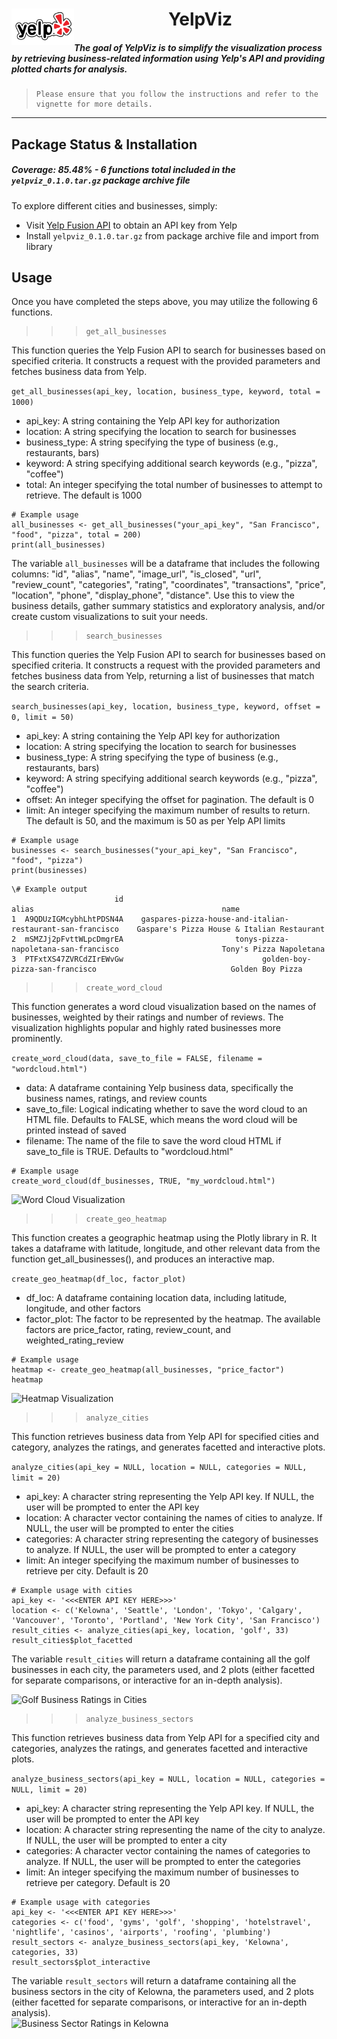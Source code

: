 <div align="center">
    <img src="img/yelp_logo_word_transparent.png" alt="YelpViz" align="left" width="100"/>  
    <h1>YelpViz</h1>
</div>

##### ***The goal of YelpViz is to simplify the visualization process by retrieving business-related information using Yelp's API and providing plotted charts for analysis.***
> ```
> Please ensure that you follow the instructions and refer to the vignette for more details.
> ```
---
## Package Status & Installation  
##### Coverage: 85.48% - 6 functions total included in the `yelpviz_0.1.0.tar.gz` package archive file

To explore different cities and businesses, simply:

* Visit [Yelp Fusion API](https://docs.developer.yelp.com/docs/fusion-intro) to obtain an API key from Yelp
* Install `yelpviz_0.1.0.tar.gz` from package archive file and import from library

## Usage

Once you have completed the steps above,  you may utilize the following 6 functions.

>>> ```  
>>> get_all_businesses  
>>> ```  

This function queries the Yelp Fusion API to search for businesses based on specified criteria. It constructs a request with the provided parameters and fetches business data from Yelp.  

```get_all_businesses(api_key, location, business_type, keyword, total = 1000)```  

- api_key: A string containing the Yelp API key for authorization  
- location: A string specifying the location to search for businesses  
- business_type: A string specifying the type of business (e.g., restaurants, bars)  
- keyword: A string specifying additional search keywords (e.g., "pizza", "coffee")  
- total: An integer specifying the total number of businesses to attempt to retrieve. The default is 1000  

```
# Example usage
all_businesses <- get_all_businesses("your_api_key", "San Francisco", "food", "pizza", total = 200)
print(all_businesses)
```

The variable `all_businesses` will be a dataframe that includes the following columns: "id", "alias", "name", "image_url", "is_closed", "url", "review_count", "categories", "rating", "coordinates", "transactions", "price", "location", "phone", "display_phone", "distance". Use this to view the business details, gather summary statistics and exploratory analysis, and/or create custom visualizations to suit your needs.  



>>> ```  
>>> search_businesses  
>>> ```  

This function queries the Yelp Fusion API to search for businesses based on specified criteria. It constructs a request with the provided parameters and fetches business data from Yelp, returning a list of businesses that match the search criteria.  

`search_businesses(api_key, location, business_type, keyword, offset = 0, limit = 50)`

- api_key: A string containing the Yelp API key for authorization  
- location: A string specifying the location to search for businesses  
- business_type: A string specifying the type of business (e.g., restaurants, bars)  
- keyword: A string specifying additional search keywords (e.g., "pizza", "coffee")  
- offset: An integer specifying the offset for pagination. The default is 0  
- limit: An integer specifying the maximum number of results to return. The default is 50, and the maximum is 50 as per Yelp API limits  

```
# Example usage
businesses <- search_businesses("your_api_key", "San Francisco", "food", "pizza")
print(businesses)
```

```
\# Example output
                       id                                                        alias                                          name
1  A9QDUzIGMcybhLhtPDSN4A    gaspares-pizza-house-and-italian-restaurant-san-francisco    Gaspare's Pizza House & Italian Restaurant
2  mSMZJj2pFvttWLpcDmgrEA                         tonys-pizza-napoletana-san-francisco                       Tony's Pizza Napoletana
3  PTFxtXS47ZVRCdZIrEWvGw                               golden-boy-pizza-san-francisco                              Golden Boy Pizza
```



>>> ```  
>>> create_word_cloud  
>>> ```  

This function generates a word cloud visualization based on the names of businesses, weighted by their ratings and number of reviews. The visualization highlights popular and highly rated businesses more prominently.  

`create_word_cloud(data, save_to_file = FALSE, filename = "wordcloud.html")`  

- data: A dataframe containing Yelp business data, specifically the business names, ratings, and review counts  
- save_to_file: Logical indicating whether to save the word cloud to an HTML file. Defaults to FALSE, which means the word cloud will be printed instead of saved  
- filename: The name of the file to save the word cloud HTML if save_to_file is TRUE. Defaults to "wordcloud.html"  

```
# Example usage
create_word_cloud(df_businesses, TRUE, "my_wordcloud.html")
```  

![Word Cloud Visualization](img/word_cloud.png)



>>> ```  
>>> create_geo_heatmap  
>>> ```  
 
This function creates a geographic heatmap using the Plotly library in R. It takes a dataframe with latitude, longitude, and other relevant data from the function get_all_businesses(), and produces an interactive map.  

`create_geo_heatmap(df_loc, factor_plot)`  

- df_loc: A dataframe containing location data, including latitude, longitude, and other factors  
- factor_plot: The factor to be represented by the heatmap. The available factors are price_factor, rating, review_count, and weighted_rating_review  

```
# Example usage
heatmap <- create_geo_heatmap(all_businesses, "price_factor")
heatmap
```  

![Heatmap Visualization](img/heatmap_vancouver.png)  



>>> ```  
>>> analyze_cities  
>>> ```  

This function retrieves business data from Yelp API for specified cities and category, analyzes the ratings, and generates facetted and interactive plots.  

`analyze_cities(api_key = NULL, location = NULL, categories = NULL, limit = 20)`  

- api_key: A character string representing the Yelp API key. If NULL, the user will be prompted to enter the API key  
- location: A character vector containing the names of cities to analyze. If NULL, the user will be prompted to enter the cities  
- categories: A character string representing the category of businesses to analyze. If NULL, the user will be prompted to enter a category  
- limit: An integer specifying the maximum number of businesses to retrieve per city. Default is 20  

```
# Example usage with cities  
api_key <- '<<<ENTER API KEY HERE>>>'
location <- c('Kelowna', 'Seattle', 'London', 'Tokyo', 'Calgary', 'Vancouver', 'Toronto', 'Portland', 'New York City', 'San Francisco')
result_cities <- analyze_cities(api_key, location, 'golf', 33)
result_cities$plot_facetted
```  

The variable `result_cities` will return a dataframe containing all the golf businesses in each city, the parameters used, and 2 plots (either facetted for separate comparisons, or interactive for an in-depth analysis).  

![Golf Business Ratings in Cities](example_plots/golf_worldwide_facetted.png)  



>>> ```  
>>> analyze_business_sectors  
>>> ```  

This function retrieves business data from Yelp API for a specified city and categories, analyzes the ratings, and generates facetted and interactive plots.  

`analyze_business_sectors(api_key = NULL, location = NULL, categories = NULL, limit = 20)`  

- api_key: A character string representing the Yelp API key. If NULL, the user will be prompted to enter the API key  
- location: A character string representing the name of the city to analyze. If NULL, the user will be prompted to enter a city  
- categories: A character vector containing the names of categories to analyze. If NULL, the user will be prompted to enter the categories  
- limit: An integer specifying the maximum number of businesses to retrieve per category. Default is 20  

```
# Example usage with categories
api_key <- '<<<ENTER API KEY HERE>>>'
categories <- c('food', 'gyms', 'golf', 'shopping', 'hotelstravel', 'nightlife', 'casinos', 'airports', 'roofing', 'plumbing')
result_sectors <- analyze_business_sectors(api_key, 'Kelowna', categories, 33)
result_sectors$plot_interactive
```  

The variable `result_sectors` will return a dataframe containing all the business sectors in the city of Kelowna, the parameters used, and 2 plots (either facetted for separate comparisons, or interactive for an in-depth analysis).  
![Business Sector Ratings in Kelowna](example_plots/kelowna_interactive.png)  


